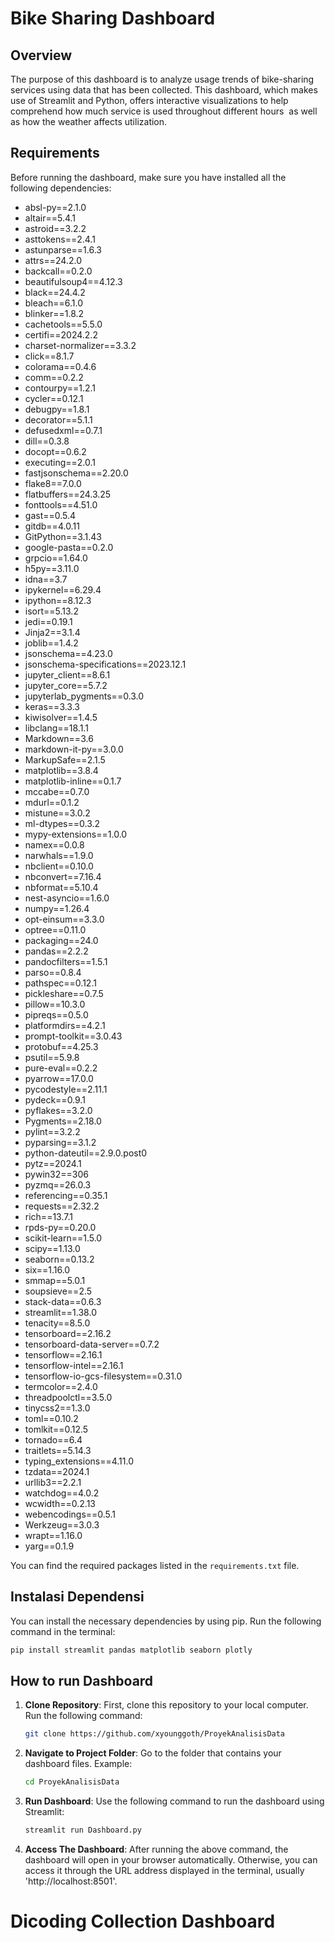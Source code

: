 # Bike Sharing Dashboard

## Overview
The purpose of this dashboard is to analyze usage trends of bike-sharing services using data that has been collected. This dashboard, which makes use of Streamlit and Python, offers interactive visualizations to help comprehend how much service is used throughout different hours  as well as how the weather affects utilization.

## Requirements
Before running the dashboard, make sure you have installed all the following dependencies:
- absl-py==2.1.0
- altair==5.4.1
- astroid==3.2.2
- asttokens==2.4.1
- astunparse==1.6.3
- attrs==24.2.0
- backcall==0.2.0
- beautifulsoup4==4.12.3
- black==24.4.2
- bleach==6.1.0
- blinker==1.8.2
- cachetools==5.5.0
- certifi==2024.2.2
- charset-normalizer==3.3.2
- click==8.1.7
- colorama==0.4.6
- comm==0.2.2
- contourpy==1.2.1
- cycler==0.12.1
- debugpy==1.8.1
- decorator==5.1.1
- defusedxml==0.7.1
- dill==0.3.8
- docopt==0.6.2
- executing==2.0.1
- fastjsonschema==2.20.0
- flake8==7.0.0
- flatbuffers==24.3.25
- fonttools==4.51.0
- gast==0.5.4
- gitdb==4.0.11
- GitPython==3.1.43
- google-pasta==0.2.0
- grpcio==1.64.0
- h5py==3.11.0
- idna==3.7
- ipykernel==6.29.4
- ipython==8.12.3
- isort==5.13.2
- jedi==0.19.1
- Jinja2==3.1.4
- joblib==1.4.2
- jsonschema==4.23.0
- jsonschema-specifications==2023.12.1
- jupyter_client==8.6.1
- jupyter_core==5.7.2
- jupyterlab_pygments==0.3.0
- keras==3.3.3
- kiwisolver==1.4.5
- libclang==18.1.1
- Markdown==3.6
- markdown-it-py==3.0.0
- MarkupSafe==2.1.5
- matplotlib==3.8.4
- matplotlib-inline==0.1.7
- mccabe==0.7.0
- mdurl==0.1.2
- mistune==3.0.2
- ml-dtypes==0.3.2
- mypy-extensions==1.0.0
- namex==0.0.8
- narwhals==1.9.0
- nbclient==0.10.0
- nbconvert==7.16.4
- nbformat==5.10.4
- nest-asyncio==1.6.0
- numpy==1.26.4
- opt-einsum==3.3.0
- optree==0.11.0
- packaging==24.0
- pandas==2.2.2
- pandocfilters==1.5.1
- parso==0.8.4
- pathspec==0.12.1
- pickleshare==0.7.5
- pillow==10.3.0
- pipreqs==0.5.0
- platformdirs==4.2.1
- prompt-toolkit==3.0.43
- protobuf==4.25.3
- psutil==5.9.8
- pure-eval==0.2.2
- pyarrow==17.0.0
- pycodestyle==2.11.1
- pydeck==0.9.1
- pyflakes==3.2.0
- Pygments==2.18.0
- pylint==3.2.2
- pyparsing==3.1.2
- python-dateutil==2.9.0.post0
- pytz==2024.1
- pywin32==306
- pyzmq==26.0.3
- referencing==0.35.1
- requests==2.32.2
- rich==13.7.1
- rpds-py==0.20.0
- scikit-learn==1.5.0
- scipy==1.13.0
- seaborn==0.13.2
- six==1.16.0
- smmap==5.0.1
- soupsieve==2.5
- stack-data==0.6.3
- streamlit==1.38.0
- tenacity==8.5.0
- tensorboard==2.16.2
- tensorboard-data-server==0.7.2
- tensorflow==2.16.1
- tensorflow-intel==2.16.1
- tensorflow-io-gcs-filesystem==0.31.0
- termcolor==2.4.0
- threadpoolctl==3.5.0
- tinycss2==1.3.0
- toml==0.10.2
- tomlkit==0.12.5
- tornado==6.4
- traitlets==5.14.3
- typing_extensions==4.11.0
- tzdata==2024.1
- urllib3==2.2.1
- watchdog==4.0.2
- wcwidth==0.2.13
- webencodings==0.5.1
- Werkzeug==3.0.3
- wrapt==1.16.0
- yarg==0.1.9

You can find the required packages listed in the `requirements.txt` file.

## Instalasi Dependensi
You can install the necessary dependencies by using pip. Run the following command in the terminal:

```bash
pip install streamlit pandas matplotlib seaborn plotly
```

## How to run Dashboard 
1. **Clone Repository**: First, clone this repository to your local computer. Run the following command:

    ```bash
    git clone https://github.com/xyounggoth/ProyekAnalisisData
    ```

2. **Navigate to Project Folder**: Go to the folder that contains your dashboard files. Example:

    ```bash
    cd ProyekAnalisisData
    ```

3. **Run Dashboard**: Use the following command to run the dashboard using Streamlit:

    ```bash
    streamlit run Dashboard.py
    ```

4. **Access The Dashboard**: After running the above command, the dashboard will open in your browser automatically. Otherwise, you can access it through the URL address displayed in the terminal, usually 'http://localhost:8501'.
# Dicoding Collection Dashboard

